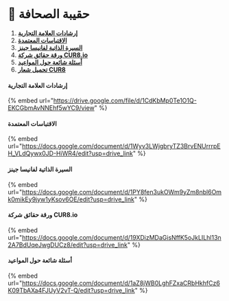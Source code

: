 # 📑 حقيبة الصحافة

1. [**إرشادات العلامة التجارية**](press-kit.md#branding-guidelines)
2. [**الاقتباسات المعتمدة**](press-kit.md#approved-quotes)
3. [**السيرة الذاتية لفانيسا جينز**](press-kit.md#vanessa-gaines-bio)
4. [**ورقة حقائق شركة CUR8.io**](press-kit.md#cur8.io-company-fact-sheet)
5. [**أسئلة شائعة حول المواعيد**](press-kit.md#appointment-faqs)
6. [**تحميل شعار CUR8**](https://drive.google.com/file/d/1jYJTjQcoioFQFXeP7O_M5wRSJ8Y35IE4/view)

#### إرشادات العلامة التجارية

{% embed url="https://drive.google.com/file/d/1CdKbMp0Te1O1Q-EKCGbmAvNNEhf5wYC9/view" %}

#### الاقتباسات المعتمدة

{% embed url="https://docs.google.com/document/d/1Wyv3LWjgbryTZ3BrvENUrrrpEH_VLdQywx0JD-HiWR4/edit?usp=drive_link" %}

#### السيرة الذاتية لفانيسا جينز

{% embed url="https://docs.google.com/document/d/1PY8fen3ukOWm9yZm8nbl6Omk0mikEy9jyw1yKsov6OE/edit?usp=drive_link" %}

#### ورقة حقائق شركة CUR8.io

{% embed url="https://docs.google.com/document/d/19XDizMDaGisNffK5oJkLILhl13n2A7BdUqeJwgDUCz8/edit?usp=drive_link" %}

#### أسئلة شائعة حول المواعيد

{% embed url="https://docs.google.com/document/d/1aZ8jWB0LghFZxaCRbHkhfCz6K09TbAXa4FJUyV2vT-Q/edit?usp=drive_link" %}